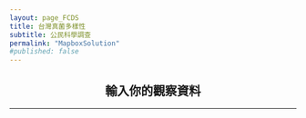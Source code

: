 ```yaml
---
layout: page_FCDS
title: 台灣真菌多樣性
subtitle: 公民科學調查
permalink: "MapboxSolution"
#published: false
---
```

<h2 style="text-align: center;">輸入你的觀察資料</h2>
<hr>
<div style="text-align:center;">
  <object data="https://script.google.com/macros/s/AKfycbz9D0Zhvkqkdi8e0nETTG2nEzn3LofRHipLcKJuOVBxWxniWfnja6xwePYZLT42sBBS4A/exec">
  </object>
</div>

